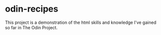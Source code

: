 # odin-recipes

This project is a demonstration of the html skills and knowledge I've gained so far in The Odin Project.
